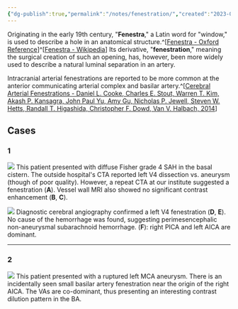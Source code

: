 ```yaml
---
{"dg-publish":true,"permalink":"/notes/fenestration/","created":"2023-09-22T11:59:05.000-07:00","updated":"2023-10-21T11:20:55.181-07:00"}
---
```


Originating in the early 19th century, "**Fenestra**," a Latin word for "window," is used to describe a hole in an anatomical structure.^[[Fenestra - Oxford Reference](https://www.oxfordreference.com/display/10.1093/acref/9780195392883.001.0001/m_en_us1246648?rskey=Z7D9Eg&result=1)]^[[Fenestra - Wikipedia](https://en.wikipedia.org/wiki/Fenestra)] Its derivative, "**fenestration**," meaning the surgical creation of such an opening, has, however, been more widely used to describe a natural luminal separation in an artery.

Intracranial arterial fenestrations are reported to be more common at the anterior communicating arterial complex and basilar artery.^[[Cerebral Arterial Fenestrations - Daniel L. Cooke, Charles E. Stout, Warren T. Kim, Akash P. Kansagra, John Paul Yu, Amy Gu, Nicholas P. Jewell, Steven W. Hetts, Randall T. Higashida, Christopher F. Dowd, Van V. Halbach, 2014](https://journals.sagepub.com/doi/10.15274/INR-2014-10027)]

## Cases

### 1

![](https://i.imgur.com/dVr2NPS.png)
This patient presented with diffuse Fisher grade 4 SAH in the basal cistern. The outside hospital's CTA reported left V4 dissection vs. aneurysm (though of poor quality). However, a repeat CTA at our institute suggested a fenestration (**A**). Vessel wall MRI also showed no significant contrast enhancement (**B**, **C**).

![](https://i.imgur.com/WSE3Vk0.jpg)
Diagnostic cerebral angiography confirmed a left V4 fenestration (**D**, **E**). No cause of the hemorrhage was found, suggesting perimesencephalic non-aneurysmal subarachnoid hemorrhage. (**F**): right PICA and left AICA are dominant.

---

### 2

![](https://i.imgur.com/F7Vj4KU.jpg)
This patient presented with a ruptured left MCA aneurysm. There is an incidentally seen small basilar artery fenestration near the origin of the right AICA. The VAs are co-dominant, thus presenting an interesting contrast dilution pattern in the BA.